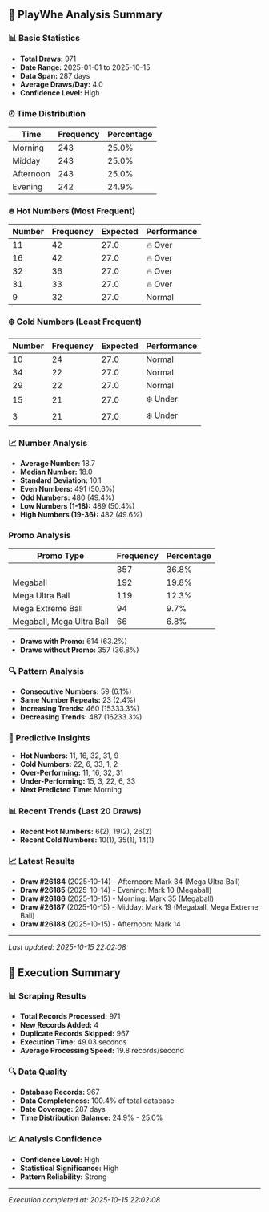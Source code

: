 
## 🎯 PlayWhe Analysis Summary

### 📊 Basic Statistics
- **Total Draws:** 971
- **Date Range:** 2025-01-01 to 2025-10-15
- **Data Span:** 287 days
- **Average Draws/Day:** 4.0
- **Confidence Level:** High

### ⏰ Time Distribution
| Time | Frequency | Percentage |
|------|-----------|------------|
| Morning | 243 | 25.0% |
| Midday | 243 | 25.0% |
| Afternoon | 243 | 25.0% |
| Evening | 242 | 24.9% |

### 🔥 Hot Numbers (Most Frequent)
| Number | Frequency | Expected | Performance |
|--------|-----------|----------|-------------|
| 11 | 42 | 27.0 | 🔥 Over |
| 16 | 42 | 27.0 | 🔥 Over |
| 32 | 36 | 27.0 | 🔥 Over |
| 31 | 33 | 27.0 | 🔥 Over |
| 9 | 32 | 27.0 | Normal |

### ❄️ Cold Numbers (Least Frequent)
| Number | Frequency | Expected | Performance |
|--------|-----------|----------|-------------|
| 10 | 24 | 27.0 | Normal |
| 34 | 22 | 27.0 | Normal |
| 29 | 22 | 27.0 | Normal |
| 15 | 21 | 27.0 | ❄️ Under |
| 3 | 21 | 27.0 | ❄️ Under |

### 📈 Number Analysis
- **Average Number:** 18.7
- **Median Number:** 18.0
- **Standard Deviation:** 10.1
- **Even Numbers:** 491 (50.6%)
- **Odd Numbers:** 480 (49.4%)
- **Low Numbers (1-18):** 489 (50.4%)
- **High Numbers (19-36):** 482 (49.6%)

###  Promo Analysis
| Promo Type | Frequency | Percentage |
|------------|-----------|------------|
|  | 357 | 36.8% |
| Megaball | 192 | 19.8% |
| Mega Ultra Ball | 119 | 12.3% |
| Mega Extreme Ball | 94 | 9.7% |
| Megaball, Mega Ultra Ball | 66 | 6.8% |
- **Draws with Promo:** 614 (63.2%)
- **Draws without Promo:** 357 (36.8%)

### 🔍 Pattern Analysis
- **Consecutive Numbers:** 59 (6.1%)
- **Same Number Repeats:** 23 (2.4%)
- **Increasing Trends:** 460 (15333.3%)
- **Decreasing Trends:** 487 (16233.3%)

### 🔮 Predictive Insights
- **Hot Numbers:** 11, 16, 32, 31, 9
- **Cold Numbers:** 22, 6, 33, 1, 2
- **Over-Performing:** 11, 16, 32, 31
- **Under-Performing:** 15, 3, 22, 6, 33
- **Next Predicted Time:** Morning

### 📊 Recent Trends (Last 20 Draws)
- **Recent Hot Numbers:** 6(2), 19(2), 26(2)
- **Recent Cold Numbers:** 10(1), 35(1), 14(1)

### 📈 Latest Results
- **Draw #26184** (2025-10-14) - Afternoon: Mark 34 (Mega Ultra Ball)
- **Draw #26185** (2025-10-14) - Evening: Mark 10 (Megaball)
- **Draw #26186** (2025-10-15) - Morning: Mark 35 (Megaball)
- **Draw #26187** (2025-10-15) - Midday: Mark 19 (Megaball, Mega Extreme Ball)
- **Draw #26188** (2025-10-15) - Afternoon: Mark 14 

---
*Last updated: 2025-10-15 22:02:08*

## 🚀 Execution Summary

### 📊 Scraping Results
- **Total Records Processed:** 971
- **New Records Added:** 4
- **Duplicate Records Skipped:** 967
- **Execution Time:** 49.03 seconds
- **Average Processing Speed:** 19.8 records/second

### 🔍 Data Quality
- **Database Records:** 967
- **Data Completeness:** 100.4% of total database
- **Date Coverage:** 287 days
- **Time Distribution Balance:** 24.9% - 25.0%

### 📈 Analysis Confidence
- **Confidence Level:** High
- **Statistical Significance:** High
- **Pattern Reliability:** Strong

---
*Execution completed at: 2025-10-15 22:02:08*
